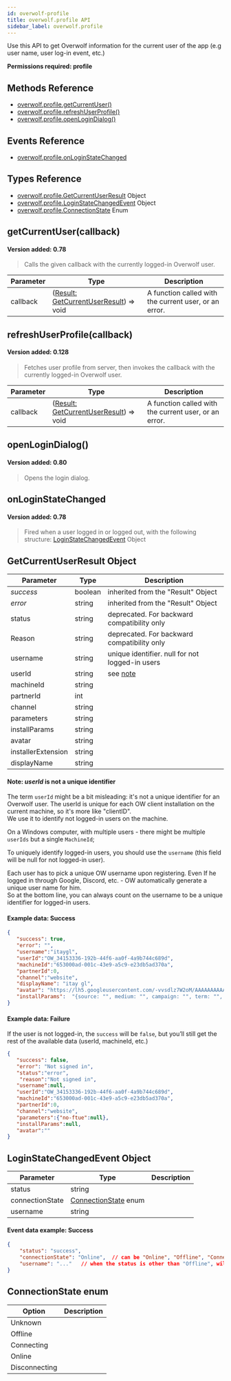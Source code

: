 ```yaml
---
id: overwolf-profile
title: overwolf.profile API
sidebar_label: overwolf.profile
---
```


Use this API to get Overwolf information for the current user of the app (e.g user name, user log-in event, etc.)

**Permissions required: profile**

## Methods Reference

* [overwolf.profile.getCurrentUser()](#getcurrentusercallback)
* [overwolf.profile.refreshUserProfile()](#refreshuserprofilecallback)
* [overwolf.profile.openLoginDialog()](#openlogindialog)

## Events Reference

* [overwolf.profile.onLoginStateChanged](#onloginstatechanged)

## Types Reference

* [overwolf.profile.GetCurrentUserResult](#getcurrentuserresult-object) Object
* [overwolf.profile.LoginStateChangedEvent](#loginstatechangedevent-object) Object
* [overwolf.profile.ConnectionState](#connectionstate-enum) Enum

## getCurrentUser(callback)
#### Version added: 0.78

> Calls the given callback with the currently logged-in Overwolf user.

Parameter | Type     | Description                                                                                        |
----------| ---------| -------------------------------------------------------------------------------------------------- |
callback  | ([Result: GetCurrentUserResult](#getcurrentuserresult-object)) => void | A function called with the current user, or an error.| 

## refreshUserProfile(callback)
#### Version added: 0.128

> Fetches user profile from server, then invokes the callback with the currently logged-in Overwolf user.

Parameter | Type     | Description                                                                                        |
----------| ---------| -------------------------------------------------------------------------------------------------- |
callback  | ([Result: GetCurrentUserResult](#getcurrentuserresult-object)) => void | A function called with the current user, or an error.|

## openLoginDialog()
#### Version added: 0.80

> Opens the login dialog.

## onLoginStateChanged
#### Version added: 0.78

> Fired when a user logged in or logged out, with the following structure: [LoginStateChangedEvent](#loginstatechangedevent-object) Object


## GetCurrentUserResult Object

Parameter          | Type     | Description                                 |
-------------------| ---------| ------------------------------------------- |
*success*          | boolean  | inherited from the "Result" Object          |
*error*            | string   | inherited from the "Result" Object          |
status             | string   | deprecated. For backward compatibility only |
Reason             | string   | deprecated. For backward compatibility only |   
username           | string   | unique identifier. null for not logged-in users     |   
userId             | string   | see [note](#note-userid-is-not-a-unique-identifier) |   
machineId          | string   |                                             |   
partnerId          | int      |                                             |   
channel            | string   |                                             |   
parameters         | string   |                                             |   
installParams      | string   |                                             |   
avatar             | string   |                                             |   
installerExtension | string   |                                             |   
displayName        | string   |                                             |   


#### Note: *userId* is not a unique identifier

The term `userId` might be a bit misleading: it's not a unique identifier for an Overwolf user.
The userId is unique for each OW client installation on the current machine, so it's more like "clientID".  
We use it to identify not logged-in users on the machine.

On a Windows computer, with multiple users - there might be multiple `userIds` but a single `MachineId`;

To uniquely identify logged-in users, you should use the `username` (this field will be null for not logged-in user).  

Each user has to pick a unique OW username upon registering. Even If he logged in through Google, Discord, etc. - OW automatically generate a unique user name for him.  
So at the bottom line, you can always count on the username to be a unique identifier for logged-in users. 


 #### Example data: Success

```json
{
   "success": true,
   "error": "",
   "username":"itaygl",
   "userId":"OW_34153336-192b-44f6-aa0f-4a9b744c689d",
   "machineId":"653000ad-001c-43e9-a5c9-e23db5ad370a",
   "partnerId":0,
   "channel":"website",
   "displayName": "itay gl", 
   "avatar": "https://lh5.googleusercontent.com/-vvsdlz7W2oM/AAAAAAAAAAI/AAAAAAAAAAA/ACHi3reB9VADjY3FzaTDSA7-Adrsny38xg/mo/photo.jpg?sz=50",
   "installParams":  "{source: "", medium: "", campaign: "", term: "", content: """,
}
```

#### Example data: Failure

If the user is not logged-in, the `success` will be `false`, but you’ll still get the rest of the available data (userId, machineId, etc.)
 
```json
{  
   "success": false,
   "error": "Not signed in",
   "status":"error",
    "reason":"Not signed in",
   "username":null,
   "userId":"OW_34153336-192b-44f6-aa0f-4a9b744c689d",
   "machineId":"653000ad-001c-43e9-a5c9-e23db5ad370a",
   "partnerId":0,
   "channel":"website",
   "parameters":{"no-ftue":null},
   "installParams":null,
   "avatar":""
}
```

## LoginStateChangedEvent Object

Parameter       | Type                                           | Description     |
----------------| -----------------------------------------------|---------------- |
status          |  string                                        |                 | 
connectionState |  [ConnectionState](#connectionstate-enum) enum |                 |
username        |  string                                        |                 |

#### Event data example: Success

```json
{
    "status": "success",
    "connectionState": "Online",  // can be "Online", "Offline", "Connecting", etc.
    "username": "..."   // when the status is other than "Offline", will be the currently connected username.
}
```

## ConnectionState enum

Option         | Description                                 |
---------------| ------------------------------------------- |
Unknown        |                                             |
Offline        |                                             |
Connecting     |                                             |
Online         |                                             |
Disconnecting  |                                             |

